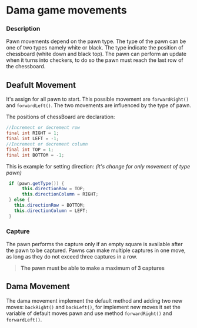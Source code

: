 # Dama game movements

### Description
Pawn movements depend on the pawn type. The type of the pawn can be one of two types namely white or black. 
The type indicate the position of chessboard (white down and black top).
The pawn can perform an update when it turns into checkers, to do so the pawn must reach the last row of the chessboard.

## Deafult Movement
It's assign for all pawn to start. This possible movement are `forwardRight()` and `forwardLeft()`. The two movements are influenced by the type of pawn.

The positions of chessBoard are declaration: 
``` Java
//Increment or decrement row
final int RIGHT = 1;
final int LEFT = -1;
//Increment or decrement column
final int TOP = 1;
final int BOTTOM = -1;
```
This is example for setting direction: _(it's change for only movement of type pawn)_
``` Java
 if (pawn.getType()) {
      this.directionRow = TOP;
      this.directionColumn = RIGHT;
 } else {
   this.directionRow = BOTTOM;
   this.directionColumn = LEFT;
 }
```
### Capture
The pawn performs the capture only if an empty square is available after the pawn to be captured. 
Pawns can make multiple captures in one move, as long as they do not exceed three captures in a row.
> **The pawn must be able to make a maximum of 3 captures**

## Dama Movement

The dama movement implement the default method and adding two new moves: `backRight()` and `backLeft()`, 
for implement new moves it set the variable of default moves pawn and use method `forwardRight()` and `forwardLeft()`.
